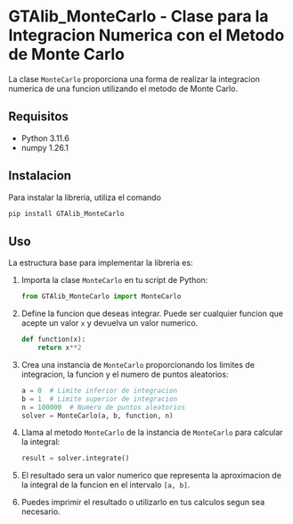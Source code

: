 # GTAlib_MonteCarlo - Clase para la Integracion Numerica con el Metodo de Monte Carlo

La clase `MonteCarlo` proporciona una forma de realizar la integracion numerica de una funcion utilizando el metodo de Monte Carlo. 

## Requisitos

- Python 3.11.6
- numpy 1.26.1


## Instalacion

Para instalar la libreria, utiliza el comando

```bash
pip install GTAlib_MonteCarlo
```


## Uso
La estructura base para implementar la libreria es:

1. Importa la clase `MonteCarlo` en tu script de Python:

    ```python
    from GTAlib_MonteCarlo import MonteCarlo 
    ```
2. Define la funcion que deseas integrar. Puede ser cualquier funcion que acepte un valor `x` y devuelva un valor numerico.

   ```python
   def function(x):
       return x**2  
   ```

3. Crea una instancia de `MonteCarlo` proporcionando los limites de integracion, la funcion y el numero de puntos aleatorios:

   ```python
   a = 0  # Limite inferior de integracion
   b = 1  # Limite superior de integracion
   n = 100000  # Numero de puntos aleatorios
   solver = MonteCarlo(a, b, function, n)
   ```

4. Llama al metodo `MonteCarlo` de la instancia de `MonteCarlo` para calcular la integral:

   ```python
   result = solver.integrate()
   ```

5. El resultado sera un valor numerico que representa la aproximacion de la integral de la funcion en el intervalo `[a, b]`.

6. Puedes imprimir el resultado o utilizarlo en tus calculos segun sea necesario.
